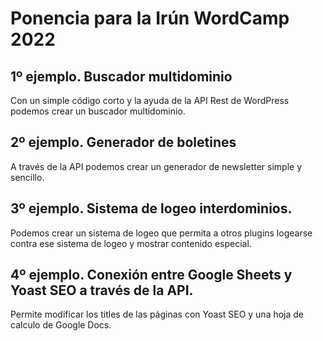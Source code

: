 # Ponencia para la Irún WordCamp 2022
## 1º ejemplo. Buscador multidominio
Con un simple código corto y la ayuda de la API Rest de WordPress podemos crear un buscador multidominio.

## 2º ejemplo. Generador de boletines
A través de la API podemos crear un generador de newsletter simple y sencillo.

## 3º ejemplo. Sistema de logeo interdominios.
Podemos crear un sistema de logeo que permita a otros plugins logearse contra ese sistema de logeo y mostrar contenido especial.

## 4º ejemplo. Conexión entre Google Sheets y Yoast SEO a través de la API.
Permite modificar los titles de las páginas con Yoast SEO y una hoja de calculo de Google Docs.
